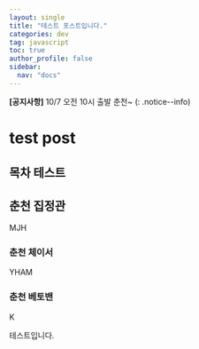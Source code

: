 ```yaml
---
layout: single
title: "테스트 포스트입니다."
categories: dev
tag: javascript
toc: true
author_profile: false
sidebar:
  nav: "docs"
---
```


**[공지사항]** 10/7 오전 10시 출발 춘천~
(: .notice--info)

# test post

## 목차 테스트

## 춘천 집정관

MJH

### 춘천 체이서

YHAM

### 춘천 베토밴

K

테스트입니다.
